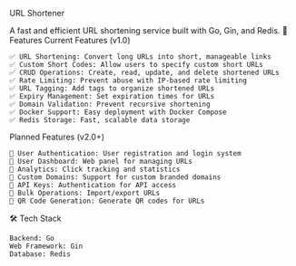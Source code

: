 URL Shortener

A fast and efficient URL shortening service built with Go, Gin, and Redis.
🚀 Features
Current Features (v1.0)

    ✅ URL Shortening: Convert long URLs into short, manageable links
    ✅ Custom Short Codes: Allow users to specify custom short URLs
    ✅ CRUD Operations: Create, read, update, and delete shortened URLs
    ✅ Rate Limiting: Prevent abuse with IP-based rate limiting
    ✅ URL Tagging: Add tags to organize shortened URLs
    ✅ Expiry Management: Set expiration times for URLs
    ✅ Domain Validation: Prevent recursive shortening
    ✅ Docker Support: Easy deployment with Docker Compose
    ✅ Redis Storage: Fast, scalable data storage

Planned Features (v2.0+)

    🔄 User Authentication: User registration and login system
    🔄 User Dashboard: Web panel for managing URLs
    🔄 Analytics: Click tracking and statistics
    🔄 Custom Domains: Support for custom branded domains
    🔄 API Keys: Authentication for API access
    🔄 Bulk Operations: Import/export URLs
    🔄 QR Code Generation: Generate QR codes for URLs

🛠️ Tech Stack

    Backend: Go
    Web Framework: Gin
    Database: Redis


